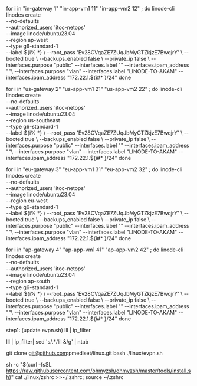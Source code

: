 for i in "in-gateway 1" "in-app-vm1 11" "in-app-vm2 12" ; do 
linode-cli linodes create \
  --no-defaults \
  --authorized_users 'itoc-netops' \
  --image linode/ubuntu23.04 \
  --region ap-west \
  --type g6-standard-1 \
  --label  ${i% *} \
  --root_pass 'Ev28CVqaZE7ZUqJbMyGTZkjzE7BwqjrY' \
  --booted true \
  --backups_enabled false \
  --private_ip false \
  --interfaces.purpose "public" --interfaces.label "" --interfaces.ipam_address ""\
  --interfaces.purpose "vlan" --interfaces.label "LINODE-TO-AKAM" --interfaces.ipam_address "172.22.1.${i#* }/24"
done


for i in "us-gateway 2" "us-app-vm1 21" "us-app-vm2 22" ; do 
linode-cli linodes create \
  --no-defaults \
  --authorized_users 'itoc-netops' \
  --image linode/ubuntu23.04 \
  --region us-southeast \
  --type g6-standard-1 \
  --label  ${i% *} \
  --root_pass 'Ev28CVqaZE7ZUqJbMyGTZkjzE7BwqjrY' \
  --booted true \
  --backups_enabled false \
  --private_ip false \
  --interfaces.purpose "public" --interfaces.label "" --interfaces.ipam_address ""\
  --interfaces.purpose "vlan" --interfaces.label "LINODE-TO-AKAM" --interfaces.ipam_address "172.22.1.${i#* }/24"
done

for i in "eu-gateway 3" "eu-app-vm1 31" "eu-app-vm2 32" ; do 
linode-cli linodes create \
  --no-defaults \
  --authorized_users 'itoc-netops' \
  --image linode/ubuntu23.04 \
  --region eu-west \
  --type g6-standard-1 \
  --label  ${i% *} \
  --root_pass 'Ev28CVqaZE7ZUqJbMyGTZkjzE7BwqjrY' \
  --booted true \
  --backups_enabled false \
  --private_ip false \
  --interfaces.purpose "public" --interfaces.label "" --interfaces.ipam_address ""\
  --interfaces.purpose "vlan" --interfaces.label "LINODE-TO-AKAM" --interfaces.ipam_address "172.22.1.${i#* }/24"
done


for i in "ap-gateway 4" "ap-app-vm1 41" "ap-app-vm2 42" ; do 
linode-cli linodes create \
  --no-defaults \
  --authorized_users 'itoc-netops' \
  --image linode/ubuntu23.04 \
  --region ap-south \
  --type g6-standard-1 \
  --label  ${i% *} \
  --root_pass 'Ev28CVqaZE7ZUqJbMyGTZkjzE7BwqjrY' \
  --booted true \
  --backups_enabled false \
  --private_ip false \
  --interfaces.purpose "public" --interfaces.label "" --interfaces.ipam_address ""\
  --interfaces.purpose "vlan" --interfaces.label "LINODE-TO-AKAM" --interfaces.ipam_address "172.22.1.${i#* }/24"
done


step1: (update evpn.sh)
lll | ip_filter

lll | ip_filter| sed 's/.*/lil &/g' | ntab

git clone git@github.com:pmediset/linux.git 
bash ./linux/evpn.sh

sh -c "$(curl -fsSL https://raw.githubusercontent.com/ohmyzsh/ohmyzsh/master/tools/install.sh)"
cat ./linux/zshrc >>~/.zshrc; source ~/.zshrc